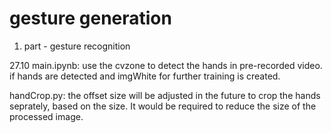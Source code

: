# gesture generation
1. part - gesture recognition

27.10
main.ipynb: use the cvzone to detect the hands in pre-recorded video.
if hands are detected and imgWhite for further training is created.

handCrop.py: the offset size will be adjusted in the future to crop the hands seprately, based on the size. It would be required to reduce the size of the processed image.


